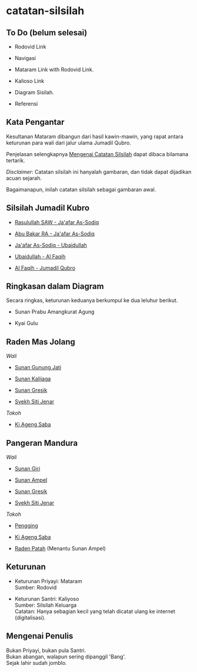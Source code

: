 # catatan-silsilah

## To Do (belum selesai)

*	Rodovid Link

*	Navigasi 

*	Mataram Link with Rodovid Link.

*	Kalioso Link

*	Diagram Sisilah.

*	Referensi

## Kata Pengantar

Kesultanan Mataram dibangun dari hasil kawin-mawin,
yang rapat antara keturunan para wali dari jalur ulama Jumadil Qubro.

Penjelasan selengkapnya [Mengenai Catatan Silsilah][about]
dapat dibaca bilamana tertarik.

*Disclaimer*: Catatan silsilah ini hanyalah gambaran,
dan tidak dapat dijadikan acuan sejarah.


Bagaimanapun, inilah catatan silsilah sebagai gambaran awal.


## Silsilah Jumadil Kubro

*	[Rasulullah SAW - Ja'afar As-Sodiq][01]

*	[Abu Bakar RA - Ja'afar As-Sodiq][02]

*	[Ja'afar As-Sodiq - Ubaidullah][04]

*	[Ubaidullah - Al Faqih][05]

*	[Al Faqih - Jumadil Qubro][07]


## Ringkasan dalam Diagram

Secara ringkas, keturunan keduanya berkumpul ke dua leluhur berikut.

*	Sunan Prabu Amangkurat Agung

*	Kyai Gulu


## Raden Mas Jolang

*Wali*

*	[Sunan Gunung Jati][21]

*	[Sunan Kalijaga][22]

*	[Sunan Gresik][24]

*	[Syekh Siti Jenar][26]

*Tokoh*

*	[Ki Ageng Saba][28]


## Pangeran Mandura

*Wali*

*	[Sunan Giri][11]

*	[Sunan Ampel][13]

*	[Sunan Gresik][15]

*	[Syekh Siti Jenar][16]

*Tokoh*

*	[Pengging][17]

*	[Ki Ageng Saba][18]

*	[Raden Patah][19] (Menantu Sunan Ampel)


## Keturunan

*	Keturunan Priyayi: Mataram
	<br/>Sumber: Rodovid

*	Keturunan Santri: Kaliyoso
	<br/>Sumber: Silsilah Keluarga
	<br/>Catatan: Hanya sebagian kecil yang telah dicatat ulang ke internet (digitalisasi).


## Mengenai Penulis

Bukan Priyayi, bukan pula Santri.<br/>
Bukan abangan, walapun sering dipanggil 'Bang'.<br/>
Sejak lahir sudah jomblo.


[about]: https://github.com/epsi-rns/catatan-silsilah/blob/master/about.md

[01]: https://github.com/epsi-rns/catatan-silsilah/blob/master/jumadil/01-rasulullah.md
[02]: https://github.com/epsi-rns/catatan-silsilah/blob/master/jumadil/02-abu-bakar.md
[04]: https://github.com/epsi-rns/catatan-silsilah/blob/master/jumadil/04-jaafar-as-sodiq.md
[05]: https://github.com/epsi-rns/catatan-silsilah/blob/master/jumadil/05-ubaidullah.md
[07]: https://github.com/epsi-rns/catatan-silsilah/blob/master/jumadil/07-al-faqih.md

[21]: https://github.com/epsi-rns/catatan-silsilah/blob/master/jolang/21-sunan-gunung-jati.md
[22]: https://github.com/epsi-rns/catatan-silsilah/blob/master/jolang/22-sunan-kalijaga.md
[24]: https://github.com/epsi-rns/catatan-silsilah/blob/master/jolang/24-jaka-tarub.md
[26]: https://github.com/epsi-rns/catatan-silsilah/blob/master/jolang/26-syekh-siti-jenar.md
[28]: https://github.com/epsi-rns/catatan-silsilah/blob/master/jolang/28-ki-ageng-saba.md

[11]: https://github.com/epsi-rns/catatan-silsilah/blob/master/mandura/11-sunan-giri.md
[13]: https://github.com/epsi-rns/catatan-silsilah/blob/master/mandura/13-sunan-ampel.md
[15]: https://github.com/epsi-rns/catatan-silsilah/blob/master/mandura/15-jaka-tarub.md
[16]: https://github.com/epsi-rns/catatan-silsilah/blob/master/mandura/16-syekh-siti-jenar.md
[17]: https://github.com/epsi-rns/catatan-silsilah/blob/master/mandura/17-pengging.md
[18]: https://github.com/epsi-rns/catatan-silsilah/blob/master/mandura/18-ki-ageng-saba.md
[19]: https://github.com/epsi-rns/catatan-silsilah/blob/master/mandura/19-raden-patah.md
